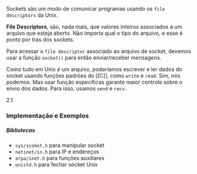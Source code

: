 Sockets são um modo de comunicar programas usando os `file descriptors` da Unix.

**File Descriptors**, são, nada mais, que valores inteiros associados a um arquivo que esteja aberto. Não importa qual o tipo do arquivo, e esse é ponto por tras dos sockets.

Para acessar o `file descriptor` associado ao arquivo de socket, devemos usar a função `socket()` para então enviar/receber mensagens.

Como tudo em Unix *é* um arquivo, poderíamos escrever e ler dados do socket usando funções padrões do [[C]], como `write` e `read`. Sim, nós podemos. Mas usar função específicas garante maior controle sobre o envio dos dados. Para isso, usamos `send` e `recv`.

2.1

### Implementação e Exemplos

##### Bibliotecas
- `sys/scoket.h` para manipular socket
- `netinet/in.h` para IP e endereços
- `arpa/inet.h` para funções auxiliares
- `unistd.h` para fechar socket Unix

